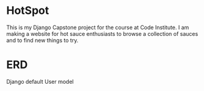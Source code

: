 # HotSpot
This is my Django Capstone project for the course at Code Institute.
I am making a website for hot sauce enthusiasts to browse a collection of sauces and to find new things to try.

# ERD
Django default User model